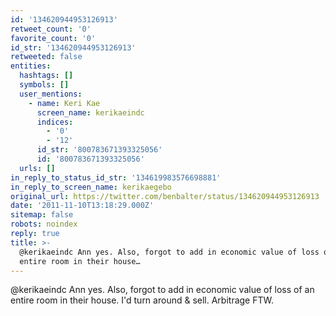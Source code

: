 ```yaml
---
id: '134620944953126913'
retweet_count: '0'
favorite_count: '0'
id_str: '134620944953126913'
retweeted: false
entities:
  hashtags: []
  symbols: []
  user_mentions:
    - name: Keri Kae
      screen_name: kerikaeindc
      indices:
        - '0'
        - '12'
      id_str: '800783671393325056'
      id: '800783671393325056'
  urls: []
in_reply_to_status_id_str: '134619983576698881'
in_reply_to_screen_name: kerikaegebo
original_url: https://twitter.com/benbalter/status/134620944953126913
date: '2011-11-10T13:18:29.000Z'
sitemap: false
robots: noindex
reply: true
title: >-
  @kerikaeindc Ann yes. Also, forgot to add in economic value of loss of an
  entire room in their house…
---
```


@kerikaeindc Ann yes. Also, forgot to add in economic value of loss of an entire room in their house. I'd turn around & sell. Arbitrage FTW.